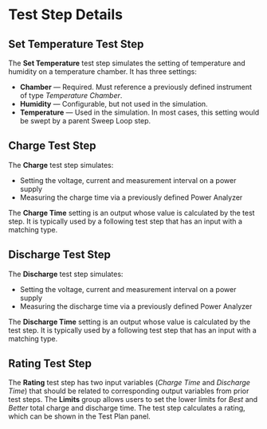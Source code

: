 # Test Step Details

## Set Temperature Test Step

The **Set Temperature** test step simulates the setting of temperature and humidity on a temperature chamber. It has three settings:

- **Chamber** — Required. Must reference a previously defined instrument of type *Temperature Chamber*.
- **Humidity** — Configurable, but not used in the simulation. 
- **Temperature** — Used in the simulation. In most cases, this setting would be swept by a parent Sweep Loop step.

## Charge Test Step

The **Charge** test step simulates:

- Setting the voltage, current and measurement interval on a power supply 
- Measuring the charge time via a previously defined Power Analyzer 

The **Charge Time** setting is an output whose value is calculated by the test step. It is typically used by a following test step that has an input with a matching type.

## Discharge Test Step

The **Discharge** test step simulates:

- Setting the voltage, current and measurement interval on a power supply 
- Measuring the discharge time via a previously defined Power Analyzer 

The **Discharge Time** setting is an output whose value is calculated by the test step. It is typically used by a following test step that has an input with a matching type.

## Rating Test Step

The **Rating** test step has two input variables (*Charge Time* and *Discharge Time*) that should be related to corresponding output variables from prior test steps. The **Limits** group allows users to set the lower limits for *Best* and *Better* total charge and discharge time. The test step calculates a rating, which can be shown in the Test Plan panel.
